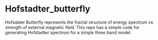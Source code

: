# Hofstadter_butterfly

Hofsdater Butterfly represents the fractal structure of energy spectrum vs strength of external magnetic field.
This repo has a simple code for generating Hofstadter spectrum for a simple three band model.

